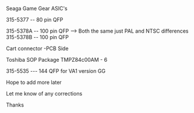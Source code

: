 Seaga Game Gear ASIC's

315-5377 --  80 pin QFP

315-5378A --  100 pin QFP
                          --> Both the same just PAL and NTSC differences 
315-5378B -- 100 pin QFP

Cart connector -PCB Side

Toshiba SOP Package
	TMPZ84c00AM - 6

315-5535 --- 144 QFP for VA1 version GG  



Hope to add more later


Let me know of any corrections

Thanks
